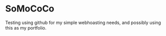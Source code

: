 # SoMoCoCo
Testing using github for my simple webhoasting needs, and possibly using this as my portfolio.
